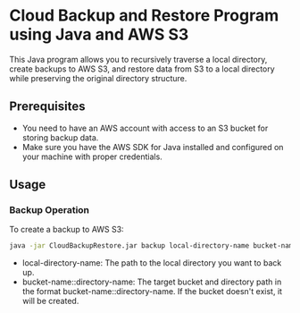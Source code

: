# Cloud Backup and Restore Program using Java and AWS S3

This Java program allows you to recursively traverse a local directory, create backups to AWS S3, and restore data from S3 to a local directory while preserving the original directory structure.

## Prerequisites

- You need to have an AWS account with access to an S3 bucket for storing backup data.
- Make sure you have the AWS SDK for Java installed and configured on your machine with proper credentials.

## Usage

### Backup Operation

To create a backup to AWS S3:

```bash
java -jar CloudBackupRestore.jar backup local-directory-name bucket-name::directory-name
```
- local-directory-name: The path to the local directory you want to back up.
- bucket-name::directory-name: The target bucket and directory path in the format
  bucket-name::directory-name. If the bucket doesn't exist, it will be created.
